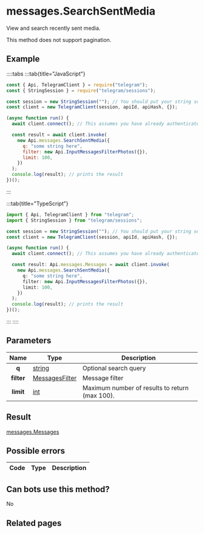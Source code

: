 # messages.SearchSentMedia

View and search recently sent media.

This method does not support pagination.

## Example

::::tabs
:::tab{title="JavaScript"}

```js
const { Api, TelegramClient } = require("telegram");
const { StringSession } = require("telegram/sessions");

const session = new StringSession(""); // You should put your string session here
const client = new TelegramClient(session, apiId, apiHash, {});

(async function run() {
  await client.connect(); // This assumes you have already authenticated with .start()

  const result = await client.invoke(
    new Api.messages.SearchSentMedia({
      q: "some string here",
      filter: new Api.InputMessagesFilterPhotos({}),
      limit: 100,
    })
  );
  console.log(result); // prints the result
})();
```

:::

:::tab{title="TypeScript"}

```ts
import { Api, TelegramClient } from "telegram";
import { StringSession } from "telegram/sessions";

const session = new StringSession(""); // You should put your string session here
const client = new TelegramClient(session, apiId, apiHash, {});

(async function run() {
  await client.connect(); // This assumes you have already authenticated with .start()

  const result: Api.messages.Messages = await client.invoke(
    new Api.messages.SearchSentMedia({
      q: "some string here",
      filter: new Api.InputMessagesFilterPhotos({}),
      limit: 100,
    })
  );
  console.log(result); // prints the result
})();
```

:::
::::

## Parameters

|    Name    | Type                                                            | Description                                    |
| :--------: | --------------------------------------------------------------- | ---------------------------------------------- |
|   **q**    | [string](https://core.telegram.org/type/string)                 | Optional search query                          |
| **filter** | [MessagesFilter](https://core.telegram.org/type/MessagesFilter) | Message filter                                 |
| **limit**  | [int](https://core.telegram.org/type/int)                       | Maximum number of results to return (max 100). |

## Result

[messages.Messages](https://core.telegram.org/type/messages.Messages)

## Possible errors

| Code | Type | Description |
| :--: | ---- | ----------- |

## Can bots use this method?

No

## Related pages
